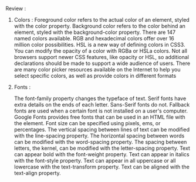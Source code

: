 Review : 

1) Colors : 
Foreground color refers to the actual color of an element, styled with the color property.
Background color refers to the color behind an element, styled with the background-color property.
There are 147 named colors available.
RGB and hexadecimal colors offer over 16 million color possibilities.
HSL is a new way of defining colors in CSS3.
You can modify the opacity of a color with RGBa or HSLa colors.
Not all browsers support newer CSS features, like opacity or HSL, so additional declarations should be made to support a wide audience of users.
There are many color picker resources available on the Internet to help you select specific colors, as well as provide colors in different formats

2) Fonts : 

    The font-family property changes the typeface of text.
    Serif fonts have extra details on the ends of each letter. Sans-Serif fonts do not.
    Fallback fonts are used when a certain font is not installed on a user's computer.
    Google Fonts provides free fonts that can be used in an HTML file with the <link> element.
    Font size can be specified using pixels, ems, or percentages.
    The vertical spacing between lines of text can be modified with the line-spacing property.
    The horizontal spacing between words can be modified with the word-spacing property.
    The spacing between letters, the kernel, can be modified with the letter-spacing property.
    Text can appear bold with the font-weight property.
    Text can appear in italics with the font-style property.
    Text can appear in all uppercase or all lowercase with the text-transform property.
    Text can be aligned with the text-align property.

